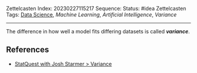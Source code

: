 Zettelcasten Index: 20230227115217
Sequence:
Status: #idea
Zettelcasten Tags:  [Data Science](../map-of-content/Data%20Science.md), *Machine Learning*, *Artificial Intelligence*, *Variance*

---

The difference in how well a model fits differing datasets is called ***variance***.

## References

* [StatQuest with Josh Starmer > Variance](../references/StatQuest%20with%20Josh%20Starmer.md#variance)
